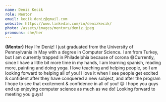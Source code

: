 ```yaml
---
name: Deniz Kecik
role: Mentor
email: kecik.deniz@gmail.com
website: https://www.linkedin.com/in/denizkecik/
photo: /assets/images/mentors/deniz.jpeg
pronouns: she/her
---
```



**(Mentor)** Hey I’m Deniz! I just graduated from the University of Pennsylvania in May with a  degree in Computer Science. I am from Turkey, but I am currently trapped in Philadelphia because of corona 😅Currently, since I have a little bit more time in my hands, I am learning spanish, reading more, painting and doing yoga. I love teaching and helping people, so I am looking forward to helping all of you! I love it when I see people get excited & confident after they have conquered a new subject, and after the program I hope to see that excitement & confidence in all of you! 😊 I hope you guys end up enjoying computer science as much as we do! Looking forward to meeting you guys! 



